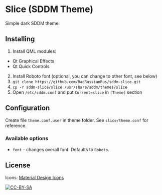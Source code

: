 # Slice (SDDM Theme)

Simple dark SDDM theme.

## Installing

1. Install QML modules: 
  * Qt Graphical Effects
  * Qt Quick Controls
2. Install Roboto font (optional, you can change to other font, see below)
3. `git clone https://github.com/RadRussianRus/sddm-slice.git`
4. `cp -r sddm-slice/slice /usr/share/sddm/themes/slice`
5. Open `/etc/sddm.conf` and put `Current=slice` in `[Theme]` section

## Configuration

Create file `theme.conf.user` in theme folder. See `slice/theme.conf` for reference.

### Available options

* `font` - changes overall font. Defaults to `Roboto`.

## License

Icons: [Material Design Icons](https://github.com/Templarian/MaterialDesign)

[![CC-BY-SA](https://i.creativecommons.org/l/by-sa/4.0/88x31.png)](http://creativecommons.org/licenses/by-sa/4.0/)